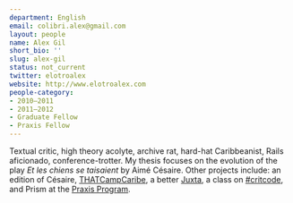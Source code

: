 ```yaml
---
department: English
email: colibri.alex@gmail.com
layout: people
name: Alex Gil
short_bio: ''
slug: alex-gil
status: not_current
twitter: elotroalex
website: http://www.elotroalex.com
people-category:
- 2010–2011
- 2011–2012
- Graduate Fellow
- Praxis Fellow
---
```


Textual critic, high theory acolyte, archive rat, hard-hat Caribbeanist, Rails aficionado, conference-trotter. My thesis focuses on the evolution of the play _Et les chiens se taisaient_ by Aimé Césaire. Other projects include: an edition of Césaire, [THATCampCaribe](http://caribbean2012.thatcamp.org/), a better [Juxta](http://www.juxtasoftware.org/), a class on [#critcode](http://www.elotroalex.com/teaching/spring-2012/mdst-3559/), and Prism at the [Praxis Program](http://praxis.scholarslab.org/).
